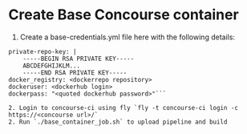 # Create Base Concourse container

1. Create a base-credentials.yml file here with the following details:

```repo-username: <github repo username>
private-repo-key: |
    -----BEGIN RSA PRIVATE KEY-----
    ABCDEFGHIJKLM... 
    -----END RSA PRIVATE KEY-----
docker_registry: <dockerrepo repository>
dockeruser: <dockerhub login>
dockerpass: "<quoted dockerhub password>"```

2. Login to concourse-ci using fly `fly -t concourse-ci login -c https://<concourse url>/`
2. Run `./base_container_job.sh` to upload pipeline and build
